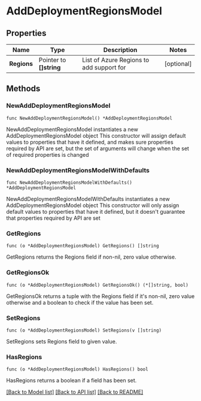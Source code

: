 # AddDeploymentRegionsModel

## Properties

Name | Type | Description | Notes
------------ | ------------- | ------------- | -------------
**Regions** | Pointer to **[]string** | List of Azure Regions to add support for | [optional] 

## Methods

### NewAddDeploymentRegionsModel

`func NewAddDeploymentRegionsModel() *AddDeploymentRegionsModel`

NewAddDeploymentRegionsModel instantiates a new AddDeploymentRegionsModel object
This constructor will assign default values to properties that have it defined,
and makes sure properties required by API are set, but the set of arguments
will change when the set of required properties is changed

### NewAddDeploymentRegionsModelWithDefaults

`func NewAddDeploymentRegionsModelWithDefaults() *AddDeploymentRegionsModel`

NewAddDeploymentRegionsModelWithDefaults instantiates a new AddDeploymentRegionsModel object
This constructor will only assign default values to properties that have it defined,
but it doesn't guarantee that properties required by API are set

### GetRegions

`func (o *AddDeploymentRegionsModel) GetRegions() []string`

GetRegions returns the Regions field if non-nil, zero value otherwise.

### GetRegionsOk

`func (o *AddDeploymentRegionsModel) GetRegionsOk() (*[]string, bool)`

GetRegionsOk returns a tuple with the Regions field if it's non-nil, zero value otherwise
and a boolean to check if the value has been set.

### SetRegions

`func (o *AddDeploymentRegionsModel) SetRegions(v []string)`

SetRegions sets Regions field to given value.

### HasRegions

`func (o *AddDeploymentRegionsModel) HasRegions() bool`

HasRegions returns a boolean if a field has been set.


[[Back to Model list]](../README.md#documentation-for-models) [[Back to API list]](../README.md#documentation-for-api-endpoints) [[Back to README]](../README.md)


